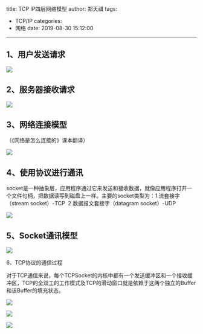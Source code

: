 title: TCP IP四层网络模型
author: 郑天祺
tags:
  - TCP/IP
categories:
  - 网络
date: 2019-08-30 15:12:00

---

## 1、用户发送请求

![](/img/TCPIP用户发送请求.png)

## 2、服务器接收请求

![](/img/TCPIP服务器接收请求.png)

## 3、网络连接模型

（《网络是怎么连接的》课本翻译）

![](/img/网络连接模型.png)

## 4、使用协议进行通讯

​	socket是一种抽象层，应用程序通过它来发送和接收数据，就像应用程序打开一个文件句柄，把数据读写到磁盘上一样。主要的socket类型为：
​	1.流套接字（stream socket）-TCP
​	2.数据报文套接字（datagram socket）-UDP

![](/img/使用协议进行通讯.png)

## 5、Socket通讯模型

![](/img/Socket通讯模型.png)

6、TCP协议的通信过程

​	对于TCP通信来说，每个TCPSocket的内核中都有一个发送缓冲区和一个接收缓冲区，TCP的全双工的工作模式及TCP的滑动窗口就是依赖于这两个独立的Buffer和该Buffer的填充状态。

![](/img/TCP协议通讯过程.png)

![](/img/TCP协议通讯过程1.png)

![](/img/TCP协议通讯过程2.png)